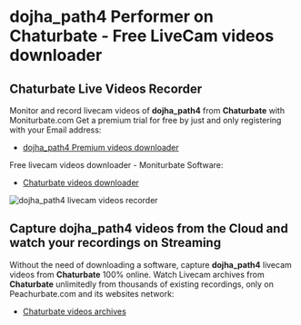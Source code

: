 # dojha_path4 Performer on Chaturbate - Free LiveCam videos downloader

## Chaturbate Live Videos Recorder

Monitor and record livecam videos of **dojha_path4** from **Chaturbate** with Moniturbate.com
Get a premium trial for free by just and only registering with your Email address:
* [dojha_path4 Premium videos downloader](https://moniturbate.com/request-demo-licence-key.html)

Free livecam videos downloader - Moniturbate Software:
* [Chaturbate videos downloader](https://moniturbate.com/moniturbate-download-software.html)

![dojha_path4 livecam videos recorder](https://peachurnet.com/templates/moniturbate-software.png)


## Capture dojha_path4 videos from the Cloud and watch your recordings on Streaming

Without the need of downloading a software, capture **dojha_path4** livecam videos from **Chaturbate** 100% online.
Watch Livecam archives from **Chaturbate** unlimitedly from thousands of existing recordings, only on Peachurbate.com and its websites network:
* [Chaturbate videos archives](https://peachurnet.com/)